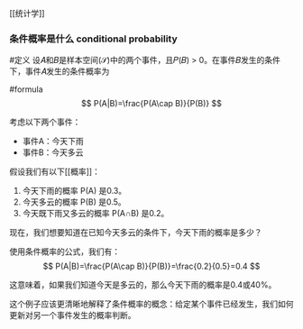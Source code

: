 [[统计学]]

### 条件概率是什么 conditional probability

#定义 
设𝐴和𝐵是样本空间(𝒮)中的两个事件，且𝑃(𝐵) > 0。在事件𝐵发生的条件下，事件𝐴发生的条件概率为

#formula 
$$
P(A|B)=\frac{P(A\cap B)}{P(B)}
$$

考虑以下两个事件：

- 事件A：今天下雨
- 事件B：今天多云

假设我们有以下[[概率]]：

1. 今天下雨的概率 P(A) 是0.3。
2. 今天多云的概率 P(B) 是0.5。
3. 今天既下雨又多云的概率 P(A∩B) 是0.2。

现在，我们想要知道在已知今天多云的条件下，今天下雨的概率是多少？

使用条件概率的公式，我们有：
$$
P(A|B)=\frac{P(A\cap B)}{P(B)}=\frac{0.2}{0.5}=0.4
$$

这意味着，如果我们知道今天是多云的，那么今天下雨的概率是0.4或40%。


这个例子应该更清晰地解释了条件概率的概念：给定某个事件已经发生，我们如何更新对另一个事件发生的概率判断。
